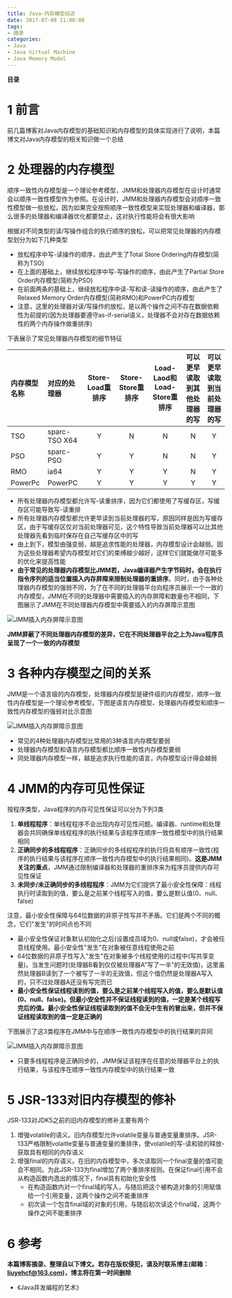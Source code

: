 ```yaml
---
title: Java-内存模型综述
date: 2017-07-08 21:08:00
tags: 
- 摘录
categories: 
- Java
- Java Virtual Machine
- Java Memory Model
---
```


__目录__

<!-- toc -->
<!--more-->

# 1 前言

前几篇博客对Java内存模型的基础知识和内存模型的具体实现进行了说明，本篇博文对Java内存模型的相关知识做一个总结

# 2 处理器的内存模型

顺序一致性内存模型是一个理论参考模型，JMM和处理器内存模型在设计时通常会以顺序一致性模型作为参照。在设计时，JMM和处理器内存模型会对顺序一致性模型做一些放松，因为如果完全按照顺序一致性模型来实现处理器和编译器，那么很多的处理器和编译器优化都要禁止，这对执行性能将会有很大影响

根据对不同类型的读/写操作组合的执行顺序的放松，可以把常见处理器的内存模型划分为如下几种类型

* 放松程序中写-读操作的顺序，由此产生了Total Store Ordering内存模型(简称为TSO)
* 在上面的基础上，继续放松程序中写-写操作的顺序，由此产生了Partial Store Order内存模型(简称为PSO)
* 在前面两条的基础上，继续放松程序中读-写和读-读操作的顺序，由此产生了Relaxed Memory Order内存模型(简称RMO)和PowerPC内存模型
* 注意，这里的处理器对读/写操作的放松，是以两个操作之间不存在数据依赖性为前提的(因为处理器要遵守as-if-serial语义，处理器不会对存在数据依赖性的两个内存操作做重排序)

下表展示了常见处理器内存模型的细节特征

| 内存模型名称 | 对应的处理器 | Store-Load重排序 | Store-Store重排序 | Load-Laod和Load-Store重排序 | 可以更早读取到其他处理器的写 | 可以更早读取到当前处理器的写 |
|:--|:--|:--:|:--:|:--:|:--:|:--:|
| TSO | sparc-TSO X64 | Y | N | N | N | Y |
| PSO | sparc-PSO | Y | Y | N | N | Y |
| RMO | ia64 | Y | Y | Y | N | Y |
| PowerPc | PowerPC | Y | Y | Y | Y | Y |

* 所有处理器内存模型都允许写-读重排序，因为它们都使用了写缓存区，写缓存区可能导致写-读重排
* 所有处理器内存模型都允许更早读到当前处理器的写，原因同样是因为写缓存区，由于写缓存区仅对当前处理器可见，这个特性导致当前处理器可以比其他处理器先看到临时保存在自己写缓存区中的写
* 由上到下，模型由强变弱，越是追求性能的处理器，内存模型设计会越弱。因为这些处理器希望内存模型对它们的束缚越少越好，这样它们就能做尽可能多的优化来提高性能
* __由于常见的处理器内存模型比JMM若，Java编译器产生字节码时，会在执行指令序列的适当位置插入内存屏障来限制处理器的重排序__。同时，由于各种处理器内存模型的强弱不同，为了在不同的处理器平台向程序员展示一个一致的内存模型，JMM在不同的处理器中需要插入的内存屏障和数量也不相同，下图展示了JMM在不同处理器内存模型中需要插入的内存屏障示意图

![JMM插入内存屏障示意图](/images/Java-内存模型综述/JMM插入内存屏障示意图.png)

__JMM屏蔽了不同处理器内存模型的差异，它在不同处理器平台之上为Java程序员呈现了一个一致的内存模型__

# 3 各种内存模型之间的关系

JMM是一个语言级的内存模型，处理器内存模型是硬件级的内存模型，顺序一致性内存模型是一个理论参考模型，下图是语言内存模型、处理器内存模型和顺序一致性内存模型的强弱对比示意图

![JMM插入内存屏障示意图](/images/Java-内存模型综述/各种CPU内存模型强弱对比示意图.png)

* 常见的4种处理器内存模型比常用的3种语言内存模型要弱
* 处理器内存模型和语言内存模型都比顺序一致性内存模型要弱
* 同处理器内存模型一样，越是追求执行性能的语言，内存模型设计得会越弱

# 4 JMM的内存可见性保证

按程序类型，Java程序的内存可见性保证可以分为下列3类

1. __单线程程序__：单线程程序不会出现内存可见性问题。编译器、runtime和处理器会共同确保单线程程序的执行结果与该程序在顺序一致性模型中的执行结果相同
1. __正确同步的多线程程序__：正确同步的多线程程序的执行将具有顺序一致性(程序的执行结果与该程序在顺序一致性内存模型中的执行结果相同)。__这是JMM关注的重点__，JMM通过限制编译器和处理器的重排序来为程序员提供内存可见性保证
1. __未同步/未正确同步的多线程程序__：JMM为它们提供了最小安全性保障：线程执行时读取到的值，要么是之前某个线程写入的值，要么是默认值(0、null、false)

注意，最小安全性保障与64位数据的非原子性写并不矛盾。它们是两个不同的概念，它们"发生"的时间点也不同

* 最小安全性保证对象默认初始化之后(设置成员域为0、null或false)，才会被任意线程使用。最小安全性"发生"在对象被任意线程使用之前
* 64位数据的非原子性写入"发生"在对象被多个线程使用的过程中(写共享变量)。当发生问题时(处理器B看到仅仅被处理器A"写了一半"的无效值)，这里虽然处理器B读到了一个被写了一半的无效值，但这个值仍然是处理器A写入的，只不过处理器A还没有写完而已
* __最小安全性保证线程读到的值，要么是之前某个线程写入的值，要么是默认值(0、null、false)。但最小安全性并不保证线程读到的值，一定是某个线程写完后的值。最小安全性保证线程读取到的值不会无中生有的冒出来，但并不保证线程读取到的值一定是正确的__

下图展示了这3类程序在JMM中与在顺序一致性内存模型中的执行结果的异同

![JMM插入内存屏障示意图](/images/Java-内存模型综述/JMM与顺序一致性模型对比示意图.png)

* 只要多线程程序是正确同步的，JMM保证该程序在任意的处理器平台上的执行结果，与该程序在顺序一致性内存模型中的执行结果一致

# 5 JSR-133对旧内存模型的修补

JSR-133对JDK5之前的旧内存模型的修补主要有两个

1. 增强volatile的语义。旧内存模型允许volatile变量与普通变量重排序。JSR-133严格限制volaitle变量与普通变量的重排序，使volatile的写-读和锁的释放-获取具有相同的内存语义
1. 增强final的内存语义。在旧的内存模型中，多次读取同一个final变量的值可能会不相同。为此JSR-133为final增加了两个重排序规则。在保证final引用不会从构造函数内逸出的情况下，final具有初始化安全性
    * 在构造函数内对一个final域的写入，与随后把这个被构造对象的引用赋值给一个引用变量，这两个操作之间不能重排序
    * 初次读一个包含final域的对象的引用，与随后初次读这个final域，这两个操作之间不能重排序

# 6 参考

__本篇博客摘录、整理自以下博文。若存在版权侵犯，请及时联系博主(邮箱：liuyehcf@163.com)，博主将在第一时间删除__

* 《Java并发编程的艺术》

 <!--以下这句不加，sequence不能识别，呵呵了-->
```flow
```
